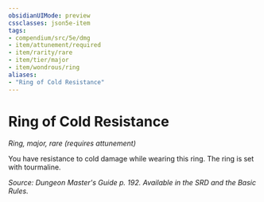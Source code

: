 ```yaml
---
obsidianUIMode: preview
cssclasses: json5e-item
tags:
- compendium/src/5e/dmg
- item/attunement/required
- item/rarity/rare
- item/tier/major
- item/wondrous/ring
aliases: 
- "Ring of Cold Resistance"
---
```

# Ring of Cold Resistance
*Ring, major, rare (requires attunement)*  


You have resistance to cold damage while wearing this ring. The ring is set with tourmaline.

*Source: Dungeon Master's Guide p. 192. Available in the SRD and the Basic Rules.*
